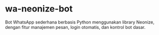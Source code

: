 # wa-neonize-bot
Bot WhatsApp sederhana berbasis Python menggunakan library Neonize, dengan fitur manajemen pesan, login otomatis, dan kontrol bot dasar.
